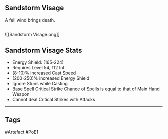 ## Sandstorm Visage
A fell wind brings death.
##
![[Sandstorm Visage.png]]
## Sandstorm Visage Stats
- Energy Shield: (165-224)
- Requires Level 54, 112 Int
- (8-10)% increased Cast Speed
- (200-250)% increased Energy Shield
- Ignore Stuns while Casting
- Base Spell Critical Strike Chance of Spells is equal to that of Main Hand Weapon
- Cannot deal Critical Strikes with Attacks


---
## Tags
#Artefact
#PoE1